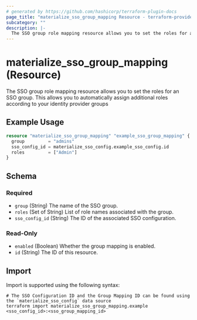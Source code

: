 ```yaml
---
# generated by https://github.com/hashicorp/terraform-plugin-docs
page_title: "materialize_sso_group_mapping Resource - terraform-provider-materialize"
subcategory: ""
description: |-
  The SSO group role mapping resource allows you to set the roles for an SSO group. This allows you to automatically assign additional roles according to your identity provider groups
---
```


# materialize_sso_group_mapping (Resource)

The SSO group role mapping resource allows you to set the roles for an SSO group. This allows you to automatically assign additional roles according to your identity provider groups

## Example Usage

```terraform
resource "materialize_sso_group_mapping" "example_sso_group_mapping" {
  group         = "admins"
  sso_config_id = materialize_sso_config.example_sso_config.id
  roles         = ["Admin"]
}
```

<!-- schema generated by tfplugindocs -->
## Schema

### Required

- `group` (String) The name of the SSO group.
- `roles` (Set of String) List of role names associated with the group.
- `sso_config_id` (String) The ID of the associated SSO configuration.

### Read-Only

- `enabled` (Boolean) Whether the group mapping is enabled.
- `id` (String) The ID of this resource.

## Import

Import is supported using the following syntax:

```shell
# The SSO Configuration ID and the Group Mapping ID can be found using the `materialize_sso_config` data source
terraform import materialize_sso_group_mapping.example <sso_config_id>:<sso_group_mapping_id>
```

